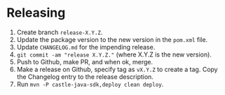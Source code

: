 
Releasing
=========

1. Create branch `release-X.Y.Z`.
2. Update the package version to the new version in the `pom.xml` file.
3. Update `CHANGELOG.md` for the impending release.
4. `git commit -am "release X.Y.Z."` (where X.Y.Z is the new version).
5. Push to Github, make PR, and when ok, merge.
6. Make a release on Github, specify tag as `vX.Y.Z` to create a tag. Copy the Changelog entry to the release description.
7. Run `mvn -P castle-java-sdk,deploy clean deploy`.

